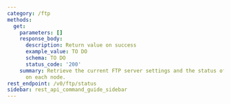 ```yaml
---
category: /ftp
methods:
  get:
    parameters: []
    response_body:
      description: Return value on success
      example_value: TO DO
      schema: TO DO
      status_code: '200'
    summary: Retrieve the current FTP server settings and the status of the server
      on each node.
rest_endpoint: /v0/ftp/status
sidebar: rest_api_command_guide_sidebar
---
```

